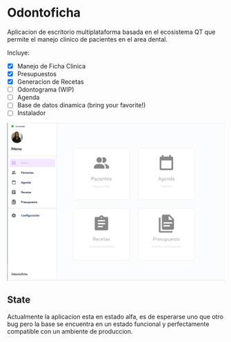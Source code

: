 # Odontoficha

Aplicacion de escritorio multiplataforma basada en el ecosistema QT que permite el manejo clinico de pacientes
en el area dental.

Incluye:
- [x] Manejo de Ficha Clinica
- [x] Presupuestos
- [x] Generacion de Recetas
- [ ] Odontograma (WIP)
- [ ] Agenda
- [ ] Base de datos dinamica (bring your favorite!)
- [ ] Instalador

![Dashboard de la aplicacion](/resources/dashboard.png?raw=true "Dashboard")

## State
Actualmente la aplicacion esta en estado alfa, es de esperarse uno que otro bug pero la base
se encuentra en un estado funcional y perfectamente compatible con un ambiente de produccion.

